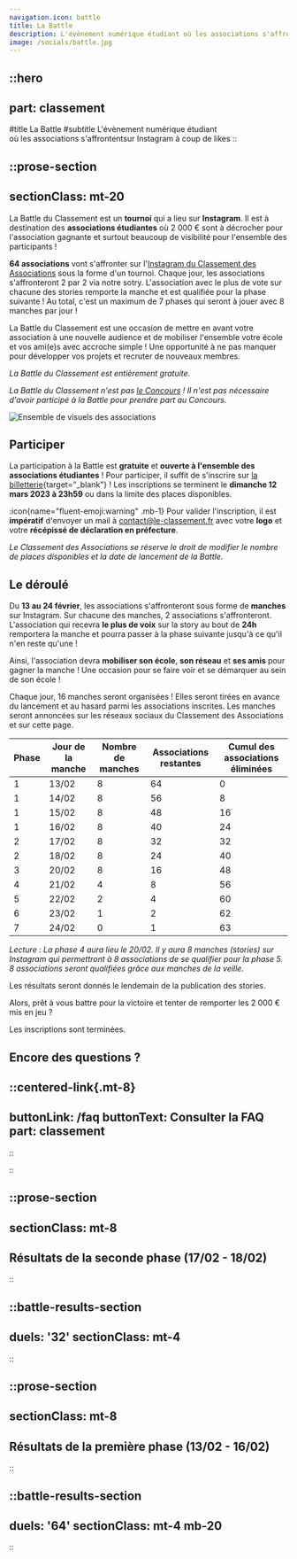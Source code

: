 ```yaml
---
navigation.icon: battle
title: La Battle
description: L'évènement numérique étudiant où les associations s'affrontent à coup de likes.
image: /socials/battle.jpg
---
```


::hero
---
part: classement
---
#title
La Battle
#subtitle
L'évènement numérique étudiant<br />où les associations s'affrontentsur Instagram à coup de likes
::

::prose-section
---
sectionClass: mt-20
---
La Battle du Classement est un **tournoi** qui a lieu sur **Instagram**. Il est à destination des **associations étudiantes** où 2 000 € sont à décrocher pour l'association gagnante et surtout beaucoup de visibilité pour l'ensemble des participants !

**64 associations** vont s'affronter sur l'[Instagram du Classement des Associations](https://instagram.com/classementdesassociations) sous la forme d'un tournoi. Chaque jour, les associations s'affronteront 2 par 2 via notre sotry. L'association avec le plus de vote sur chacune des stories remporte la manche et est qualifiée pour la phase suivante ! Au total, c'est un maximum de 7 phases qui seront à jouer avec 8 manches par jour !

La Battle du Classement est une occasion de mettre en avant votre association à une nouvelle audience et de mobiliser l'ensemble votre école et vos ami(e)s avec accroche simple ! Une opportunité à ne pas manquer pour développer vos projets et recruter de nouveaux membres.

*La Battle du Classement est entièrement gratuite.*

*La Battle du Classement n'est pas [le Concours](/classement/concours) ! Il n'est pas nécessaire d'avoir participé à la Battle pour prendre part au Concours.*

![Ensemble de visuels des associations](/assets/classement/battle/associations.webp)

## Participer

La participation à la Battle est **gratuite** et **ouverte à l'ensemble des associations étudiantes** ! Pour participer, il suffit de s'inscrire sur [la billetterie](https://my.weezevent.com/la-battle-du-classement){target="_blank"} ! Les inscriptions se terminent le **dimanche 12 mars 2023 à 23h59** ou dans la limite des places disponibles.

:icon{name="fluent-emoji:warning" .mb-1} Pour valider l'inscription, il est **impératif** d'envoyer un mail à [contact@le-classement.fr](mailto:contact@le-classement.fr) avec votre **logo** et votre **récépissé de déclaration en préfecture**.

*Le Classement des Associations se réserve le droit de modifier le nombre de places disponibles et la date de lancement de la Battle.*

## Le déroulé

Du **13 au 24 février**, les associations s'affronteront sous forme de **manches** sur Instagram. Sur chacune des manches, 2 associations s'affronteront. L'association qui recevra **le plus de voix** sur la story au bout de **24h** remportera la manche et pourra passer à la phase suivante jusqu'à ce qu'il n'en reste qu'une !

Ainsi, l'association devra **mobiliser son école**, **son réseau** et **ses amis** pour gagner la manche ! Une occasion pour se faire voir et se démarquer au sein de son école !

Chaque jour, 16 manches seront organisées ! Elles seront tirées en avance du lancement et au hasard parmi les associations inscrites. Les manches seront annoncées sur les réseaux sociaux du Classement des Associations et sur cette page.

Phase | Jour de la manche |  Nombre de manches | Associations restantes | Cumul des associations éliminées |
| --- | ----------------- | ------------------ | ---------------------- |  ------------------------------- |
|  1  |       13/02       |          8         |           64           |                 0                |
|  1  |       14/02       |          8         |           56           |                 8                |
|  1  |       15/02       |          8         |           48           |                16                |
|  1  |       16/02       |          8         |           40           |                24                |
|  2  |       17/02       |          8         |           32           |                32                |
|  2  |       18/02       |          8         |           24           |                40                |
|  3  |       20/02       |          8         |           16           |                48                |
|  4  |       21/02       |          4         |            8           |                56                |
|  5  |       22/02       |          2         |            4           |                60                |
|  6  |       23/02       |          1         |            2           |                62                |
|  7  |       24/02       |          0         |            1           |                63                |

*Lecture : La phase 4 aura lieu le 20/02. Il y aura 8 manches (stories) sur Instagram qui permettront à 8 associations de se qualifier pour la phase 5. 8 associations seront qualifiées grâce aux manches de la veille.*

Les résultats seront donnés le lendemain de la publication des stories.

Alors, prêt à vous battre pour la victoire et tenter de remporter les 2 000 € mis en jeu&nbsp;?

Les inscriptions sont terminées.

## Encore des questions ?

  ::centered-link{.mt-8}
  ---
  buttonLink: /faq
  buttonText: Consulter la FAQ
  part: classement
  ---
  ::


::

::prose-section
---
sectionClass: mt-8
---
## Résultats de la seconde phase (17/02 - 18/02)
::

::battle-results-section
---
duels: '32'
sectionClass: mt-4
---
::

::prose-section
---
sectionClass: mt-8
---
## Résultats de la première phase (13/02 - 16/02)
::

::battle-results-section
---
duels: '64'
sectionClass: mt-4 mb-20
---
::
